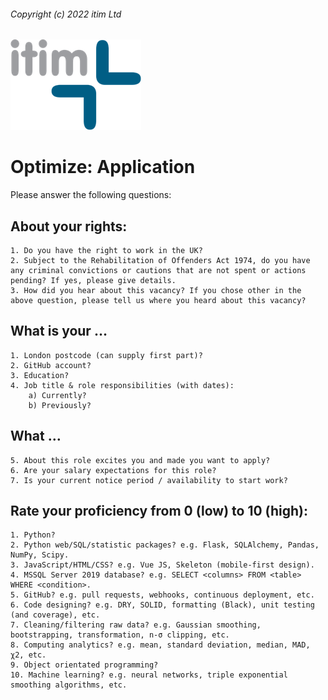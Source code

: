 
###### Copyright (c) 2022 itim Ltd

[<img src="data/logo-text.png">](http://itim.com)

# Optimize: Application

Please answer the following questions:

## About your rights:

    1. Do you have the right to work in the UK?
    2. Subject to the Rehabilitation of Offenders Act 1974, do you have any criminal convictions or cautions that are not spent or actions pending? If yes, please give details.
    3. How did you hear about this vacancy? If you chose other in the above question, please tell us where you heard about this vacancy?

## What is your …

    1. London postcode (can supply first part)?
    2. GitHub account?
    3. Education?
    4. Job title & role responsibilities (with dates):
        a) Currently?
        b) Previously?

## What …

    5. About this role excites you and made you want to apply?
    6. Are your salary expectations for this role?
    7. Is your current notice period / availability to start work?

## Rate your proficiency from 0 (low) to 10 (high):

    1. Python?
    2. Python web/SQL/statistic packages? e.g. Flask, SQLAlchemy, Pandas, NumPy, Scipy.
    3. JavaScript/HTML/CSS? e.g. Vue JS, Skeleton (mobile-first design).
    4. MSSQL Server 2019 database? e.g. SELECT <columns> FROM <table> WHERE <condition>.
    5. GitHub? e.g. pull requests, webhooks, continuous deployment, etc.
    6. Code designing? e.g. DRY, SOLID, formatting (Black), unit testing (and coverage), etc.
    7. Cleaning/filtering raw data? e.g. Gaussian smoothing, bootstrapping, transformation, n-σ clipping, etc.
    8. Computing analytics? e.g. mean, standard deviation, median, MAD, χ2, etc.
    9. Object orientated programming?
    10. Machine learning? e.g. neural networks, triple exponential smoothing algorithms, etc.
